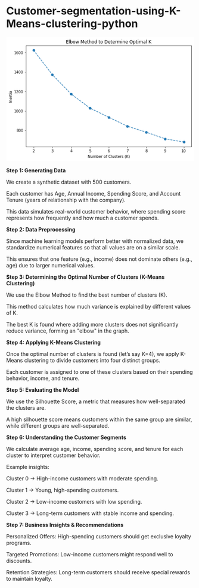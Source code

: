 # Customer-segmentation-using-K-Means-clustering-python

![alt text](https://github.com/gaptab/Customer-segmentation-using-K-Means-clustering-python/blob/main/elbow_method.png)

**Step 1: Generating Data**

We create a synthetic dataset with 500 customers.

Each customer has Age, Annual Income, Spending Score, and Account Tenure (years of relationship with the company).

This data simulates real-world customer behavior, where spending score represents how frequently and how much a customer spends.

**Step 2: Data Preprocessing**

Since machine learning models perform better with normalized data, we standardize numerical features so that all values are on a similar scale.

This ensures that one feature (e.g., income) does not dominate others (e.g., age) due to larger numerical values.

**Step 3: Determining the Optimal Number of Clusters (K-Means Clustering)**

We use the Elbow Method to find the best number of clusters (K).

This method calculates how much variance is explained by different values of K.

The best K is found where adding more clusters does not significantly reduce variance, forming an "elbow" in the graph.

**Step 4: Applying K-Means Clustering**

Once the optimal number of clusters is found (let’s say K=4), we apply K-Means clustering to divide customers into four distinct groups.

Each customer is assigned to one of these clusters based on their spending behavior, income, and tenure.

**Step 5: Evaluating the Model**

We use the Silhouette Score, a metric that measures how well-separated the clusters are.

A high silhouette score means customers within the same group are similar, while different groups are well-separated.

**Step 6: Understanding the Customer Segments**

We calculate average age, income, spending score, and tenure for each cluster to interpret customer behavior.

Example insights:

Cluster 0 → High-income customers with moderate spending.

Cluster 1 → Young, high-spending customers.

Cluster 2 → Low-income customers with low spending.

Cluster 3 → Long-term customers with stable income and spending.

**Step 7: Business Insights & Recommendations**

Personalized Offers: High-spending customers should get exclusive loyalty programs.

Targeted Promotions: Low-income customers might respond well to discounts.

Retention Strategies: Long-term customers should receive special rewards to maintain loyalty.
